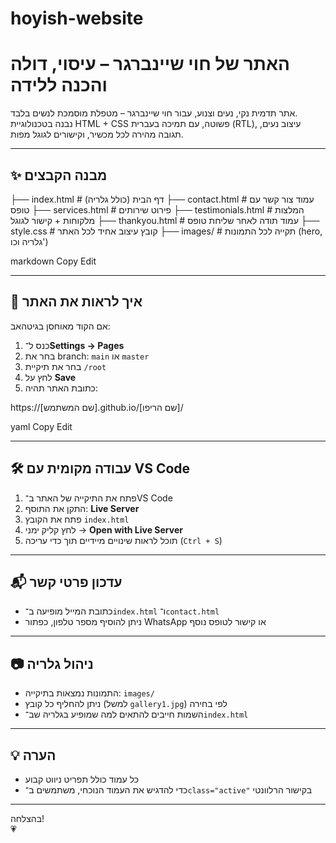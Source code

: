 # hoyish-website
# האתר של חוי שיינברגר – עיסוי, דולה והכנה ללידה

אתר תדמית נקי, נעים וצנוע, עבור חוי שיינברגר – מטפלת מוסמכת לנשים בלבד.  
נבנה בטכנולוגיית HTML + CSS פשוטה, עם תמיכה בעברית (RTL), עיצוב נעים, תגובה מהירה לכל מכשיר, וקישורים לגוגל מפות.

---

## ✨ מבנה הקבצים

├── index.html # דף הבית (כולל גלריה)
├── contact.html # עמוד צור קשר עם טופס
├── services.html # פירוט שירותים
├── testimonials.html # המלצות מלקוחות + קישור לגוגל
├── thankyou.html # עמוד תודה לאחר שליחת טופס
├── style.css # קובץ עיצוב אחיד לכל האתר
├── images/ # תקייה לכל התמונות (hero, גלריה וכו')

markdown
Copy
Edit

---

## 🧭 איך לראות את האתר

אם הקוד מאוחסן בגיטהאב:

1. כנס ל־**Settings → Pages**
2. בחר את branch: `main` או `master`
3. בחר את תיקיית `/root`
4. לחץ על **Save**
5. כתובת האתר תהיה:

https://[שם המשתמש].github.io/[שם הריפו]/

yaml
Copy
Edit

---

## 🛠️ עבודה מקומית עם VS Code

1. פתח את התיקייה של האתר ב־VS Code
2. התקן את התוסף: **Live Server**
3. פתח את הקובץ `index.html`
4. לחץ קליק ימני → **Open with Live Server**
5. תוכל לראות שינויים מיידיים תוך כדי עריכה (`Ctrl + S`)

---

## 📬 עדכון פרטי קשר

- כתובת המייל מופיעה ב־`index.html` ו־`contact.html`
- ניתן להוסיף מספר טלפון, כפתור WhatsApp או קישור לטופס נוסף

---

## 📷 ניהול גלריה

- התמונות נמצאות בתיקייה: `images/`
- ניתן להחליף כל קובץ (למשל `gallery1.jpg`) לפי בחירה
- השמות חייבים להתאים למה שמופיע בגלריה שב־`index.html`

---

## 💡 הערה

- כל עמוד כולל תפריט ניווט קבוע
- כדי להדגיש את העמוד הנוכחי, משתמשים ב־`class="active"` בקישור הרלוונטי

---

בהצלחה!  
💗
